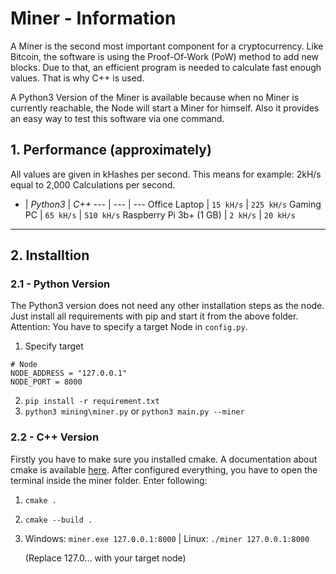# Miner - Information

A Miner is the second most important component for a cryptocurrency. Like Bitcoin, the software is using the Proof-Of-Work (PoW) method to add new blocks. Due to that, an efficient program is needed to calculate fast enough values. That is why C++ is used.

A Python3 Version of the Miner is available because when no Miner is currently reachable, the Node will start a Miner for himself. Also it provides an easy way to test this software via one command.


## 1. Performance (approximately)
All values are given in kHashes per second. This means for example: 2kH/s equal to 2,000 Calculations per second.

 - | *Python3* | *C++*
--- | --- | ---
 Office Laptop | `15 kH/s` | `225 kH/s`
 Gaming PC | `65 kH/s` | `510 kH/s`
 Raspberry Pi 3b+ (1 GB) | `2 kH/s` | `20 kH/s`

---

## 2. Installtion
### 2.1 - Python Version
The Python3 version does not need any other installation steps as the node. Just install all requirements with pip and start it from the above folder. Attention: You have to specify a target Node in `config.py`.

1. Specify target
```
# Node
NODE_ADDRESS = "127.0.0.1"
NODE_PORT = 8000
```

2. `pip install -r requirement.txt`
3. `python3 mining\miner.py` or `python3 main.py --miner`



### 2.2 - C++ Version
Firstly you have to make sure you installed cmake. A documentation about cmake is available [here](https://cmake.org/install/).
After configured everything, you have to open the terminal inside the miner folder. Enter following:
1. `cmake .`
2. `cmake --build .`

3. Windows: `miner.exe 127.0.0.1:8000` | Linux: `./miner 127.0.0.1:8000` 

    (Replace 127.0... with your target node)

